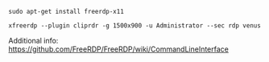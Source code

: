 

```
sudo apt-get install freerdp-x11
```


```
xfreerdp --plugin cliprdr -g 1500x900 -u Administrator --sec rdp venus
```

Additional info: https://github.com/FreeRDP/FreeRDP/wiki/CommandLineInterface

